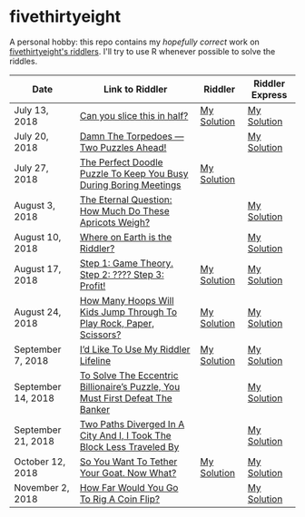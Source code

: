 # fivethirtyeight
A personal hobby: this repo contains my *hopefully correct* work on [fivethirtyeight's riddlers](https://fivethirtyeight.com/tag/the-riddler/). I'll try to use R whenever possible to solve the riddles.

| Date  | Link to Riddler  | Riddler | Riddler Express
|---|---|---|---|
| July 13, 2018  | [Can you slice this in half?](https://fivethirtyeight.com/features/can-you-slice-this-in-half/)  | [My Solution](https://github.com/wcac26/fivethirtyeight/blob/master/20180713/work.md#riddler)  | [My Solution](https://github.com/wcac26/fivethirtyeight/blob/master/20180713/work.md#riddler-express)  
| July 20, 2018  | [Damn The Torpedoes — Two Puzzles Ahead!](https://fivethirtyeight.com/features/damn-the-torpedoes-two-puzzles-ahead/)  |  | [My Solution](https://github.com/wcac26/fivethirtyeight/blob/master/20180720/work.md#riddler-express) 
| July 27, 2018  | [The Perfect Doodle Puzzle To Keep You Busy During Boring Meetings](https://fivethirtyeight.com/features/the-perfect-doodle-puzzle-to-keep-you-busy-during-boring-meetings/)  | [My Solution](https://github.com/wcac26/fivethirtyeight/blob/master/20180727/work.md#riddler) |  
| August 3, 2018  | [The Eternal Question: How Much Do These Apricots Weigh?](https://fivethirtyeight.com/features/the-eternal-question-how-much-do-these-apricots-weigh/)  |  | [My Solution](https://github.com/wcac26/fivethirtyeight/blob/master/20180803/work.md#riddler-express)  
| August 10, 2018  | [Where on Earth is the Riddler?](https://fivethirtyeight.com/features/where-on-earth-is-the-riddler/)  |  | [My Solution](https://github.com/wcac26/fivethirtyeight/blob/master/20180810/work.md#riddler-express)  
| August 17, 2018  | [Step 1: Game Theory. Step 2: ???? Step 3: Profit!](https://fivethirtyeight.com/features/step-1-game-theory-step-2-step-3-profit/)  | [My Solution](https://github.com/wcac26/fivethirtyeight/blob/master/20180817/work.md#riddler)  | [My Solution](https://github.com/wcac26/fivethirtyeight/blob/master/20180817/work.md#riddler-express) 
| August 24, 2018  | [How Many Hoops Will Kids Jump Through To Play Rock, Paper, Scissors? ](https://fivethirtyeight.com/features/how-many-hoops-will-kids-jump-through-to-play-rock-paper-scissors/)  | [My Solution](https://github.com/wcac26/fivethirtyeight/blob/master/20180824/work.md#riddler)  | [My Solution](https://github.com/wcac26/fivethirtyeight/blob/master/20180824/work.md#riddler-express) 
| September 7, 2018  | [I’d Like To Use My Riddler Lifeline ](https://fivethirtyeight.com/features/id-like-to-use-my-riddler-lifeline/)  | [My Solution](https://github.com/wcac26/fivethirtyeight/blob/master/20180907/work.md#riddler)  | [My Solution](https://github.com/wcac26/fivethirtyeight/blob/master/20180907/work.md#riddler-express)
| September 14, 2018  | [To Solve The Eccentric Billionaire’s Puzzle, You Must First Defeat The Banker](https://fivethirtyeight.com/features/to-solve-the-eccentric-billionaires-puzzle-you-must-first-defeat-the-banker/)  |  | [My Solution](https://github.com/wcac26/fivethirtyeight/blob/master/20180914/work.md#riddler-express)
| September 21, 2018  | [Two Paths Diverged In A City And I, I Took The Block Less Traveled By](https://fivethirtyeight.com/features/two-paths-diverged-in-a-city-and-i-i-took-the-block-less-traveled-by/)  |  | [My Solution](https://github.com/wcac26/fivethirtyeight/blob/master/20180921/work.md#riddler-express)
| October 12, 2018  | [So You Want To Tether Your Goat. Now What?](https://fivethirtyeight.com/features/so-you-want-to-tether-your-goat-now-what/)  | [My Solution](https://github.com/wcac26/fivethirtyeight/blob/master/20181012/work.md#riddler) | [My Solution](https://github.com/wcac26/fivethirtyeight/blob/master/20181012/work.md#riddler-express)
| November 2, 2018  | [How Far Would You Go To Rig A Coin Flip? ](https://fivethirtyeight.com/features/so-you-want-to-tether-your-goat-now-what/)  | | [My Solution](https://github.com/wcac26/fivethirtyeight/blob/master/20181102/work.md#riddler-express)

